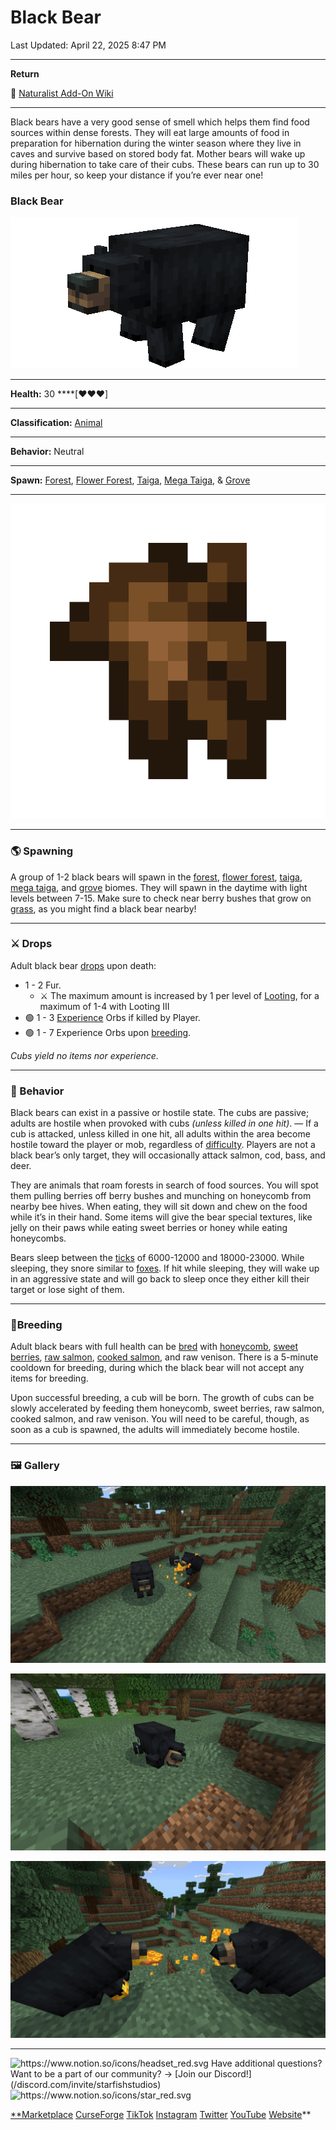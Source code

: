 # Black Bear

Last Updated: April 22, 2025 8:47 PM

---

**Return**

🐻 [Naturalist Add-On Wiki](/www.notion.so/1a7a9a61c3f1800c8e32e893d6e7f430?pvs=21)

---

Black bears have a very good sense of smell which helps them find food sources within dense forests. They will eat large amounts of food in preparation for hibernation during the winter season where they live in caves and survive based on stored body fat. Mother bears will wake up during hibernation to take care of their cubs. These bears can run up to 30 miles per hour, so keep your distance if you’re ever near one!

<aside>

### **Black Bear**

![black_bear2.gif](black_bear2.gif)

---

**Health:** 30 ****[♥️♥️♥️]

---

**Classification:** [Animal](/minecraft.fandom.com/wiki/Animal)

---

**Behavior:** Neutral

---

**Spawn:** [Forest](/minecraft.wiki/w/Forest), [Flower Forest](/minecraft.wiki/w/Flower_Forest), [Taiga](/minecraft.wiki/w/Taiga), [Mega Taiga](/minecraft.wiki/w/Old_Growth_Pine_Taiga), & [Grove](/minecraft.wiki/w/Grove)

---

![fur.png](fur.png)

</aside>

---

### 🌎 Spawning

A group of 1-2 black bears will spawn in the [forest](/minecraft.wiki/w/Forest), [flower forest](/minecraft.wiki/w/Flower_Forest), [taiga](/minecraft.wiki/w/Taiga), [mega taiga](/minecraft.wiki/w/Old_Growth_Pine_Taiga), and [grove](/minecraft.wiki/w/Grove) biomes. They will spawn in the daytime with light levels between 7-15. Make sure to check near berry bushes that grow on [grass](/minecraft.fandom.com/wiki/Grass_Block), as you might find a black bear nearby!

---

### ⚔️ Drops

Adult black bear [drops](/minecraft.fandom.com/wiki/Drops) upon death:

- 1 - 2 Fur.
    - ⚔️ The maximum amount is increased by 1 per level of [Looting](/minecraft.fandom.com/wiki/Looting), for a maximum of 1-4 with Looting III
- 🟢 1 - 3 [Experience](/minecraft.fandom.com/wiki/Experience) Orbs if killed by Player.
- 🟢 1 - 7 Experience Orbs upon [breeding](/minecraft.fandom.com/wiki/Breeding).

*Cubs yield no items nor experience.*

---

### 🧠 Behavior

Black bears can exist in a passive or hostile state. The cubs are passive; adults are hostile when provoked with cubs *(unless killed in one hit‌)*. — If a cub is attacked, unless killed in one hit‌, all adults within the area become hostile toward the player or mob, regardless of [difficulty](/minecraft.fandom.com/wiki/Difficulty). Players are not a black bear’s only target, they will occasionally attack salmon, cod, bass, and deer.

They are animals that roam forests in search of food sources. You will spot them pulling berries off berry bushes and munching on honeycomb from nearby bee hives. When eating, they will sit down and chew on the food while it’s in their hand. Some items will give the bear special textures, like jelly on their paws while eating sweet berries or honey while eating honeycombs.

Bears sleep between the [ticks](/minecraft.fandom.com/wiki/Tick) of 6000-12000 and 18000-23000. While sleeping, they snore similar to [foxes](/minecraft.fandom.com/wiki/Fox). If hit while sleeping, they will wake up in an aggressive state and will go back to sleep once they either kill their target or lose sight of them.

---

### 🥚Breeding

Adult black bears with full health can be [bred](/minecraft.fandom.com/wiki/Breeding) with [honeycomb](/minecraft.wiki/w/Honeycomb), [sweet berries](/minecraft.wiki/w/Sweet_Berries), [raw salmon](/minecraft.wiki/w/Raw_Salmon), [cooked salmon](/minecraft.wiki/w/Cooked_Salmon), and raw venison. There is a 5-minute cooldown for breeding, during which the black bear will not accept any items for breeding.

Upon successful breeding, a cub will be born. The growth of cubs can be slowly accelerated by feeding them honeycomb, sweet berries, raw salmon, cooked salmon, and raw venison. You will need to be careful, though, as soon as a cub is spawned, the adults will immediately become hostile.

---

### 🖼️ Gallery

![bear_family.PNG](bear_family.png)

![bear_napping.PNG](bear_napping.png)

![bears eating honey.PNG](bears_eating_honey.png)

---

<aside>
<img src="https://www.notion.so/icons/headset_red.svg" alt="https://www.notion.so/icons/headset_red.svg" width="40px" /> Have additional questions? Want to be a part of our community? → [Join our Discord!](/discord.com/invite/starfishstudios)

</aside>

<aside>
<img src="https://www.notion.so/icons/star_red.svg" alt="https://www.notion.so/icons/star_red.svg" width="40px" />

[**Marketplace](/www.minecraft.net/en-us/marketplace/creator?name=Starfish%20Studios)      [CurseForge](/www.curseforge.com/members/starfish_studios/projects)      [TikTok](/www.tiktok.com/@starfishstudios)      [Instagram](/www.instagram.com/starfishstudiosinc/)      [Twitter](/twitter.com/starfishstudios)      [YouTube](/www.youtube.com/@starfishstudios)      [Website](/starfish-studios.com/)**

</aside>
